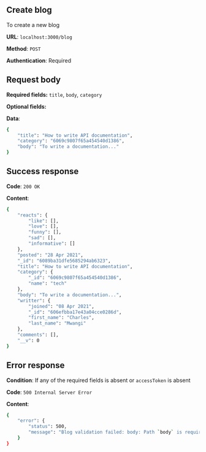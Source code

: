 ## Create blog
To create a new blog

**URL**: `localhost:3000/blog`

**Method**: `POST`

**Authentication**: Required

## Request body
**Required fields:** `title`, `body`, `category`

**Optional fields:**

**Data**:
```bash
{
    "title": "How to write API documentation",
    "category": "6069c9807f65a454540d1386",
    "body": "To write a documentation..."
}
```

## Success response
**Code**: `200 OK`

**Content**:
```bash
{
    "reacts": {
        "like": [],
        "love": [],
        "funny": [],
        "sad": [],
        "informative": []
    },
    "posted": "28 Apr 2021",
    "_id": "6089ba31dfe5685294ab6323",
    "title": "How to write API documentation",
    "category": {
        "_id": "6069c9807f65a454540d1386",
        "name": "tech"
    },
    "body": "To write a documentation...",
    "writter": {
        "joined": "08 Apr 2021",
        "_id": "606efbba17e43a04cce0286d",
        "first_name": "Charles",
        "last_name": "Mwangi"
    },
    "comments": [],
    "__v": 0
}
```

## Error response
**Condition**: If any of the required fields is absent or `accessToken` is absent

**Code**: `500 Internal Server Error`

**Content**:
```bash
{
    "error": {
        "status": 500,
        "message": "Blog validation failed: body: Path `body` is required."
    }
}
```